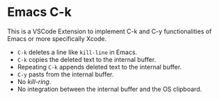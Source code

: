 # Emacs C-k

This is a VSCode Extension to implement C-k and C-y functionalities of Emacs or more specifically Xcode.

* `C-k` deletes a line like `kill-line` in Emacs.
* `C-k` copies the deleted text to the internal buffer.
* Repeating `C-k` appends deleted text to the internal buffer.
* `C-y` pasts from the internal buffer.
* No *kill-ring*.
* No integration between the internal buffer and the OS clipboard.
